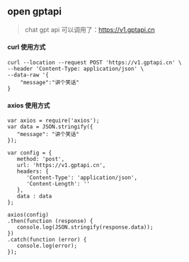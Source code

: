 ## open gptapi

> chat gpt api 可以调用了：https://v1.gptapi.cn

#### curl 使用方式
```
curl --location --request POST 'https://v1.gptapi.cn' \
--header 'Content-Type: application/json' \
--data-raw '{
    "message":"讲个笑话"
}
```



#### axios 使用方式
```
var axios = require('axios');
var data = JSON.stringify({
   "message": "讲个笑话"
});

var config = {
   method: 'post',
   url: 'https://v1.gptapi.cn',
   headers: { 
      'Content-Type': 'application/json', 
      'Content-Length': ''
   },
   data : data
};

axios(config)
.then(function (response) {
   console.log(JSON.stringify(response.data));
})
.catch(function (error) {
   console.log(error);
});
```